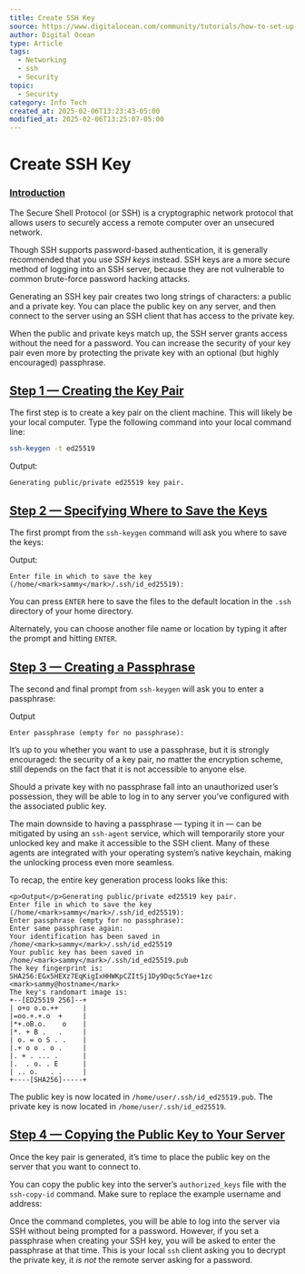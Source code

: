 ```yaml
---
title: Create SSH Key
source: https://www.digitalocean.com/community/tutorials/how-to-set-up-ssh-keys-2
author: Digital Ocean
type: Article
tags:
  - Networking
  - ssh
  - Security
topic:
  - Security
category: Info Tech
created_at: 2025-02-06T13:23:43-05:00
modified_at: 2025-02-06T13:25:07-05:00
---
```

# Create SSH Key

### [Introduction](https://www.digitalocean.com/community/tutorials/how-to-set-up-ssh-keys-2#introduction)

The Secure Shell Protocol (or SSH) is a cryptographic network protocol that allows users to securely access a remote computer over an unsecured network.

Though SSH supports password-based authentication, it is generally recommended that you use _SSH keys_ instead. SSH keys are a more secure method of logging into an SSH server, because they are not vulnerable to common brute-force password hacking attacks.

Generating an SSH key pair creates two long strings of characters: a public and a private key. You can place the public key on any server, and then connect to the server using an SSH client that has access to the private key.

When the public and private keys match up, the SSH server grants access without the need for a password. You can increase the security of your key pair even more by protecting the private key with an optional (but highly encouraged) passphrase.

## [Step 1 — Creating the Key Pair](https://www.digitalocean.com/community/tutorials/how-to-set-up-ssh-keys-2#step-1-creating-the-key-pair)

The first step is to create a key pair on the client machine. This will likely be your local computer. Type the following command into your local command line:
```bash
ssh-keygen -t ed25519
```
Output:
``` 
Generating public/private ed25519 key pair.
```

## [Step 2 — Specifying Where to Save the Keys](https://www.digitalocean.com/community/tutorials/how-to-set-up-ssh-keys-2#step-2-specifying-where-to-save-the-keys)

The first prompt from the `ssh-keygen` command will ask you where to save the keys:

Output:
```
Enter file in which to save the key (/home/<mark>sammy</mark>/.ssh/id_ed25519):
```

You can press `ENTER` here to save the files to the default location in the `.ssh` directory of your home directory.

Alternately, you can choose another file name or location by typing it after the prompt and hitting `ENTER`.

## [Step 3 — Creating a Passphrase](https://www.digitalocean.com/community/tutorials/how-to-set-up-ssh-keys-2#step-3-creating-a-passphrase)

The second and final prompt from `ssh-keygen` will ask you to enter a passphrase:

Output
```
Enter passphrase (empty for no passphrase):
```

It’s up to you whether you want to use a passphrase, but it is strongly encouraged: the security of a key pair, no matter the encryption scheme, still depends on the fact that it is not accessible to anyone else.

Should a private key with no passphrase fall into an unauthorized user’s possession, they will be able to log in to any server you’ve configured with the associated public key.

The main downside to having a passphrase — typing it in — can be mitigated by using an `ssh-agent` service, which will temporarily store your unlocked key and make it accessible to the SSH client. Many of these agents are integrated with your operating system’s native keychain, making the unlocking process even more seamless.

To recap, the entire key generation process looks like this:

```
<p>Output</p>Generating public/private ed25519 key pair.
Enter file in which to save the key (/home/<mark>sammy</mark>/.ssh/id_ed25519):
Enter passphrase (empty for no passphrase):
Enter same passphrase again:
Your identification has been saved in /home/<mark>sammy</mark>/.ssh/id_ed25519
Your public key has been saved in /home/<mark>sammy</mark>/.ssh/id_ed25519.pub
The key fingerprint is:
SHA256:EGx5HEXz7EqKigIxHHWKpCZItSj1Dy9Dqc5cYae+1zc <mark>sammy@hostname</mark>
The key's randomart image is:
+--[ED25519 256]--+
| o+o o.o.++      |
|=oo.+.+.o  +     |
|*+.oB.o.    o    |
|*. + B .   .     |
| o. = o S . .    |
|.+ o o . o .     |
|. + . ... .      |
|.  . o. . E      |
| .. o.   . .     |
+----[SHA256]-----+
```

The public key is now located in `/home/user/.ssh/id_ed25519.pub`. The private key is now located in `/home/user/.ssh/id_ed25519`.

## [Step 4 — Copying the Public Key to Your Server](https://www.digitalocean.com/community/tutorials/how-to-set-up-ssh-keys-2#step-4-copying-the-public-key-to-your-server)

Once the key pair is generated, it’s time to place the public key on the server that you want to connect to.

You can copy the public key into the server’s `authorized_keys` file with the `ssh-copy-id` command. Make sure to replace the example username and address:

Once the command completes, you will be able to log into the server via SSH without being prompted for a password. However, if you set a passphrase when creating your SSH key, you will be asked to enter the passphrase at that time. This is your local `ssh` client asking you to decrypt the private key, it _is not_ the remote server asking for a password.


